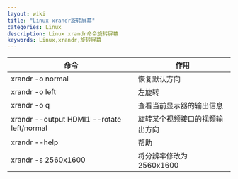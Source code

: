 ```yaml
---
layout: wiki
title: "Linux xrandr旋转屏幕"
categories: Linux
description: Linux xrandr命令旋转屏幕
keywords: Linux,xrandr,旋转屏幕
---
```




| 命令                                       | 作用                           |
| ------------------------------------------ | ------------------------------ |
| xrandr -o normal                           | 恢复默认方向                   |
| xrandr -o left                             | 左旋转                         |
| xrandr -o q                                | 查看当前显示器的输出信息       |
| xrandr --output HDMI1 --rotate left/normal | 旋转某个视频接口的视频输出方向 |
| xrandr --help                              | 帮助                           |
| xrandr -s  2560x1600                       | 将分辨率修改为2560x1600        |